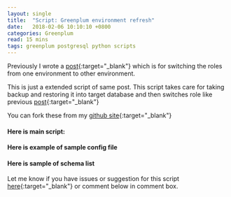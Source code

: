 ```yaml
---
layout: single
title:  "Script: Greenplum environment refresh"
date:   2018-02-06 10:10:10 +0800
categories: Greenplum
read: 15 mins
tags: greenplum postgresql python scripts
---
```


Previously I wrote a [post](http://pgyogesh.com/greenplum/2017/12/14/environment_refresh.html){:target="_blank"} which is for switching the roles from one environment to other environment.

This is just a extended script of same post. This script takes care for taking backup and restoring it into target database and then switches role like previous [post](http://pgyogesh.com/greenplum/2017/12/14/environment_refresh.html){:target="_blank"}

You can fork these from my [github site](https://github.com/pgyogesh/greenplum-environment-refresh){:target="_blank"}

#### Here is main script:

<script src="https://gist.github.com/pgyogesh/aa6a5948c4ee0da597c4776b859ffd4a.js"></script>

#### Here is example of sample config file

<script src="https://gist.github.com/pgyogesh/f51d16ca06479a9633654a37316b89dd.js"></script>

#### Here is sample of schema list

<script src="https://gist.github.com/pgyogesh/d581b75bb3ec53e5881dddb785d86ec1.js"></script>

Let me know if you have issues or suggestion for this script [here](https://github.com/pgyogesh/greenplum-environment-refresh/issues/new){:target="_blank"} or comment below in comment box.
